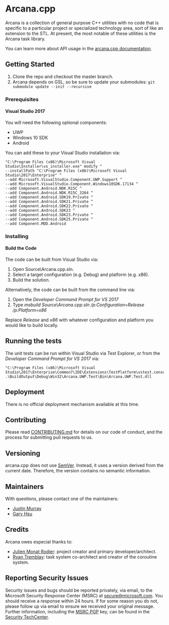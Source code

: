 # Arcana.cpp

Arcana is a collection of general purpose C++ utilities with no code that is specific to a particular project or specialized technology area, sort of like an extension to the STL.  At present, the most notable of these utilities is the Arcana task library.

You can learn more about API usage in the [arcana.cpp documentation](Source/Arcana.md).

## Getting Started

1. Clone the repo and checkout the master branch.
1. Arcana depends on GSL, so be sure to update your submodules: `git submodule update --init --recursive`

### Prerequisites

#### Visual Studio 2017

You will need the following optional components:

- UWP
- Windows 10 SDK
- Android

You can add these to your Visual Studio installation via:

```batch
"C:\Program Files (x86)\Microsoft Visual Studio\Installer\vs_installer.exe" modify ^
--installPath "C:\Program Files (x86)\Microsoft Visual Studio\2017\Enterprise" ^
--add Microsoft.VisualStudio.Component.UWP.Support ^
--add Microsoft.VisualStudio.Component.Windows10SDK.17134 ^
--add Component.Android.NDK.R15C ^
--add Component.Android.NDK.R15C_3264 ^
--add Component.Android.SDK19.Private ^
--add Component.Android.SDK21.Private ^
--add Component.Android.SDK22.Private ^
--add Component.Android.SDK23 ^
--add Component.Android.SDK23.Private ^
--add Component.Android.SDK25.Private ^
--add Component.MDD.Android
```

### Installing

#### Build the Code

The code can be built from Visual Studio via:

1. Open Source\Arcana.cpp.sln.
1. Select a target configuration (e.g. Debug) and platform (e.g. x86).
1. Build the solution.

Alternatively, the code can be built from the command line via:

1. Open the *Developer Command Prompt for VS 2017*
1. Type *msbuild Source\Arcana.cpp.sln /p:Configuration=Release /p:Platform=x86*

Replace *Release* and *x86* with whatever configuration and platform you would like to build locally.

## Running the tests

The unit tests can be run within Visual Studio via Test Explorer, or from the *Developer Command Prompt for VS 2017* via:

```batch
"C:\Program Files (x86)\Microsoft Visual Studio\2017\Enterprise\Common7\IDE\Extensions\TestPlatform\vstest.console.exe" .\BuildOutput\Debug\Win32\Arcana.UWP.Test\Bin\Arcana.UWP.Test.dll
```

## Deployment

There is no official deployment mechanism available at this time.

## Contributing

Please read [CONTRIBUTING.md](CONTRIBUTING.md) for details on our code of conduct, and the process for submitting pull requests to us.

## Versioning

arcana.cpp does not use [SemVer](http://semver.org/). Instead, it uses a version derived from the current date. Therefore, the version contains no semantic information.

## Maintainers

With questions, please contact one of the maintainers:

- [Justin Murray](https://twitter.com/syntheticmagus)
- [Gary Hsu](https://twitter.com/bghgary)

## Credits

Arcana owes especial thanks to:

- [Julien Monat Rodier](https://github.com/jumonatr): project creator and primary developer/architect.
- [Ryan Tremblay](https://github.com/ryantrem): task system co-architect and creator of the coroutine system.

## Reporting Security Issues

Security issues and bugs should be reported privately, via email, to the Microsoft Security
Response Center (MSRC) at [secure@microsoft.com](mailto:secure@microsoft.com). You should
receive a response within 24 hours. If for some reason you do not, please follow up via
email to ensure we received your original message. Further information, including the
[MSRC PGP](https://technet.microsoft.com/en-us/security/dn606155) key, can be found in
the [Security TechCenter](https://technet.microsoft.com/en-us/security/default).
